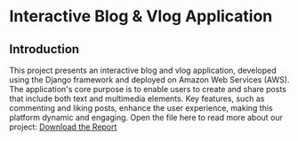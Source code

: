 # Interactive Blog & Vlog Application

## Introduction
This project presents an interactive blog and vlog application, developed using the Django framework and deployed on Amazon Web Services (AWS). The application's core purpose is to enable users to create and share posts that include both text and multimedia elements. Key features, such as commenting and liking posts, enhance the user experience, making this platform dynamic and engaging. Open the file here to read more about our project: [Download the Report](Python_Programming_Django_Azure.pdf)
